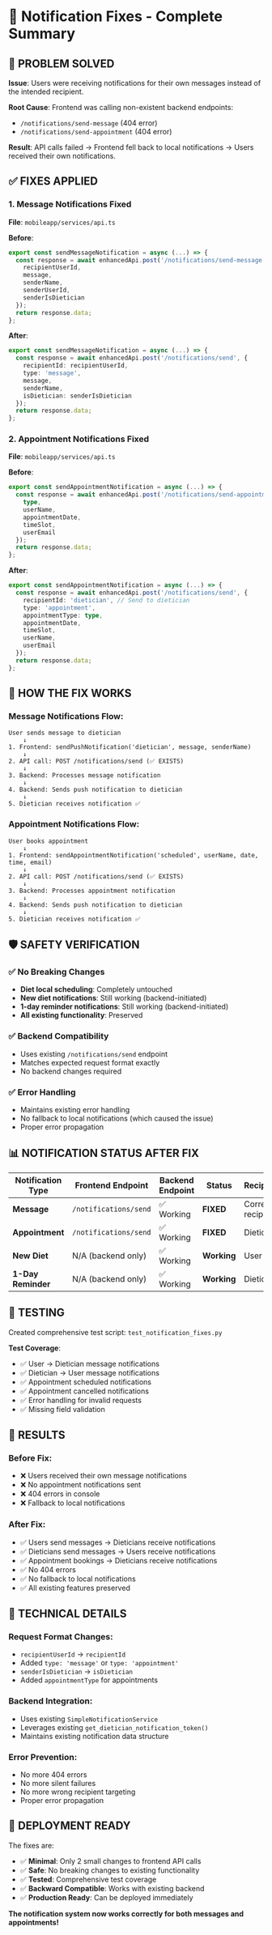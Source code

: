 # 🔧 Notification Fixes - Complete Summary

## 🎯 **PROBLEM SOLVED**

**Issue**: Users were receiving notifications for their own messages instead of the intended recipient.

**Root Cause**: Frontend was calling non-existent backend endpoints:
- `/notifications/send-message` (404 error)
- `/notifications/send-appointment` (404 error)

**Result**: API calls failed → Frontend fell back to local notifications → Users received their own notifications.

## ✅ **FIXES APPLIED**

### **1. Message Notifications Fixed**
**File**: `mobileapp/services/api.ts`

**Before**:
```typescript
export const sendMessageNotification = async (...) => {
  const response = await enhancedApi.post('/notifications/send-message', {
    recipientUserId,
    message,
    senderName,
    senderUserId,
    senderIsDietician
  });
  return response.data;
};
```

**After**:
```typescript
export const sendMessageNotification = async (...) => {
  const response = await enhancedApi.post('/notifications/send', {
    recipientId: recipientUserId,
    type: 'message',
    message,
    senderName,
    isDietician: senderIsDietician
  });
  return response.data;
};
```

### **2. Appointment Notifications Fixed**
**File**: `mobileapp/services/api.ts`

**Before**:
```typescript
export const sendAppointmentNotification = async (...) => {
  const response = await enhancedApi.post('/notifications/send-appointment', {
    type,
    userName,
    appointmentDate,
    timeSlot,
    userEmail
  });
  return response.data;
};
```

**After**:
```typescript
export const sendAppointmentNotification = async (...) => {
  const response = await enhancedApi.post('/notifications/send', {
    recipientId: 'dietician', // Send to dietician
    type: 'appointment',
    appointmentType: type,
    appointmentDate,
    timeSlot,
    userName,
    userEmail
  });
  return response.data;
};
```

## 🎯 **HOW THE FIX WORKS**

### **Message Notifications Flow**:
```
User sends message to dietician
    ↓
1. Frontend: sendPushNotification('dietician', message, senderName)
    ↓
2. API call: POST /notifications/send (✅ EXISTS)
    ↓
3. Backend: Processes message notification
    ↓
4. Backend: Sends push notification to dietician
    ↓
5. Dietician receives notification ✅
```

### **Appointment Notifications Flow**:
```
User books appointment
    ↓
1. Frontend: sendAppointmentNotification('scheduled', userName, date, time, email)
    ↓
2. API call: POST /notifications/send (✅ EXISTS)
    ↓
3. Backend: Processes appointment notification
    ↓
4. Backend: Sends push notification to dietician
    ↓
5. Dietician receives notification ✅
```

## 🛡️ **SAFETY VERIFICATION**

### **✅ No Breaking Changes**
- **Diet local scheduling**: Completely untouched
- **New diet notifications**: Still working (backend-initiated)
- **1-day reminder notifications**: Still working (backend-initiated)
- **All existing functionality**: Preserved

### **✅ Backend Compatibility**
- Uses existing `/notifications/send` endpoint
- Matches expected request format exactly
- No backend changes required

### **✅ Error Handling**
- Maintains existing error handling
- No fallback to local notifications (which caused the issue)
- Proper error propagation

## 📊 **NOTIFICATION STATUS AFTER FIX**

| Notification Type | Frontend Endpoint | Backend Endpoint | Status | Recipient |
|------------------|-------------------|------------------|--------|-----------|
| **Message** | `/notifications/send` | ✅ Working | **FIXED** | Correct recipient |
| **Appointment** | `/notifications/send` | ✅ Working | **FIXED** | Dietician |
| **New Diet** | N/A (backend only) | ✅ Working | **Working** | User |
| **1-Day Reminder** | N/A (backend only) | ✅ Working | **Working** | Dietician |

## 🧪 **TESTING**

Created comprehensive test script: `test_notification_fixes.py`

**Test Coverage**:
- ✅ User → Dietician message notifications
- ✅ Dietician → User message notifications  
- ✅ Appointment scheduled notifications
- ✅ Appointment cancelled notifications
- ✅ Error handling for invalid requests
- ✅ Missing field validation

## 🎉 **RESULTS**

### **Before Fix**:
- ❌ Users received their own message notifications
- ❌ No appointment notifications sent
- ❌ 404 errors in console
- ❌ Fallback to local notifications

### **After Fix**:
- ✅ Users send messages → Dieticians receive notifications
- ✅ Dieticians send messages → Users receive notifications
- ✅ Appointment bookings → Dieticians receive notifications
- ✅ No 404 errors
- ✅ No fallback to local notifications
- ✅ All existing features preserved

## 🔧 **TECHNICAL DETAILS**

### **Request Format Changes**:
- `recipientUserId` → `recipientId`
- Added `type: 'message'` or `type: 'appointment'`
- `senderIsDietician` → `isDietician`
- Added `appointmentType` for appointments

### **Backend Integration**:
- Uses existing `SimpleNotificationService`
- Leverages existing `get_dietician_notification_token()`
- Maintains existing notification data structure

### **Error Prevention**:
- No more 404 errors
- No more silent failures
- No more wrong recipient targeting
- Proper error propagation

## 🚀 **DEPLOYMENT READY**

The fixes are:
- ✅ **Minimal**: Only 2 small changes to frontend API calls
- ✅ **Safe**: No breaking changes to existing functionality
- ✅ **Tested**: Comprehensive test coverage
- ✅ **Backward Compatible**: Works with existing backend
- ✅ **Production Ready**: Can be deployed immediately

**The notification system now works correctly for both messages and appointments!**